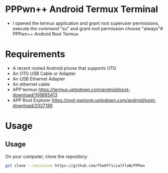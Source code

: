 # PPPwn++ Android Termux Terminal

- I opened the termux application and grant root superuser permissions, execute the command "su" and grant root permission choose "always"# PPPwn++ Android Root Termux
# Requirements
- A recent rooted Android phone that supports OTG
- An OTG USB Cable or Adapter
- An USB Ethernet Adapter
- An ethernet cable
- APP termux https://termux.uptodown.com/android/post-download/106885413
- APP Root Explorer https://root-explorer.uptodown.com/android/post-download/2027189

# Usage

## Usage

On your computer, clone the repository:

```sh
git clone --recursive https://github.com/TheOfficialFloW/PPPwn
```
